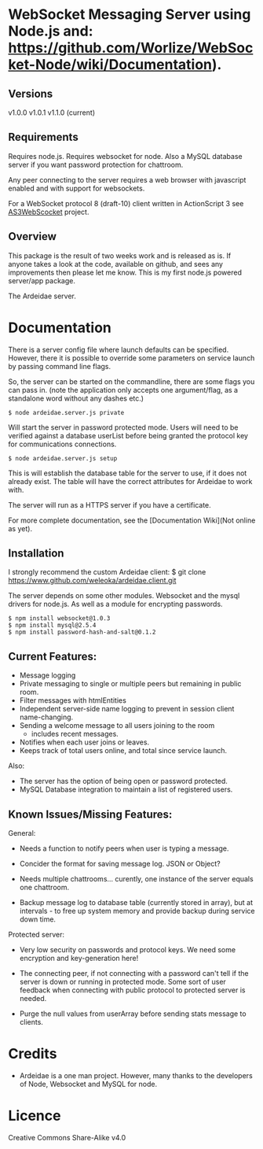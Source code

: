 
WebSocket Messaging Server using Node.js and:
https://github.com/Worlize/WebSocket-Node/wiki/Documentation).
=================================================

Versions
---------------
v1.0.0
v1.0.1
v1.1.0 (current)


Requirements
---------------

Requires node.js. Requires websocket for node.
Also a MySQL database server if you want password protection for chattroom.

Any peer connecting to the server requires a web browser with javascript enabled and with support for websockets.

For a WebSocket protocol 8 (draft-10) client written in ActionScript 3 see [AS3WebScocket](https://github.com/Worlize/AS3WebSocket) project.


Overview
--------

This package is the result of two weeks work and is released as is. If anyone takes a look at the code, available on github, and sees any improvements then please let me know. This is my first node.js powered server/app package.

The Ardeidae server.



Documentation
=============

There is a server config file where launch defaults can be specified. However, there it is possible to override some parameters on service launch by passing command line flags.

So, the server can be started on the commandline, there are some flags you can pass in.
(note the application only accepts one argument/flag, as a standalone word without any dashes etc.)


	$ node ardeidae.server.js private

Will start the server in password protected mode. Users will need to be verified against a database userList before being granted the protocol key for communications connections.


	$ node ardeidae.server.js setup

This is will establish the database table for the server to use, if it does not already exist.
The table will have the correct attributes for Ardeidae to work with.


The server will run as a HTTPS server if you have a certificate.

For more complete documentation, see the [Documentation Wiki](Not online as yet).


Installation
------------

I strongly recommend the custom Ardeidae client:
$ git clone https://www.github.com/weleoka/ardeidae.client.git

The server depends on some other modules. Websocket and the mysql drivers for node.js. As well as a module for encrypting passwords.

    $ npm install websocket@1.0.3
    $ npm install mysql@2.5.4
    $ npm install password-hash-and-salt@0.1.2



Current Features:
-----------------
* Message logging
* Private messaging to single or multiple peers but remaining in public room.
* Filter messages with htmlEntities
* Independent server-side name logging to prevent in session client name-changing.
* Sending a welcome message to all users joining to the room
	- includes recent messages.
* Notifies when each user joins or leaves.
* Keeps track of total users online, and total since service launch.

Also:

* The server has the option of being open or password protected.
* MySQL Database integration to maintain a list of registered users.



Known Issues/Missing Features:
------------------------------
General:

* Needs a function to notify peers when user is typing a message.
* Concider the format for saving message log. JSON or Object?
* Needs multiple chattrooms... curently, one instance of the server equals one chattroom.

* Backup message log to database table (currently stored in array), but at intervals - to free up system memory and provide backup during service down time.

Protected server:
* Very low security on passwords and protocol keys. We need some encryption and key-generation here!
* The connecting peer, if not connecting with a password can't tell if the server is down or running in protected mode. Some sort of user feedback when connecting with public protocol to protected server is needed.

* Purge the null values from userArray before sending stats message to clients.




Credits
==============

* Ardeidae is a one man project. However, many thanks to the developers of Node, Websocket and MySQL for node.



Licence
==============

Creative Commons Share-Alike v4.0